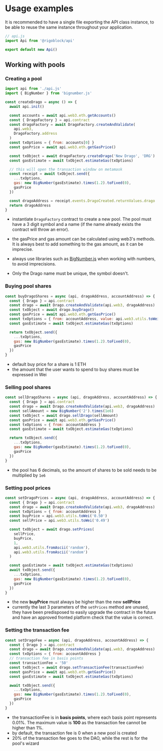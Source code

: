 # Usage examples

It is recommended to have a single file exporting the API class instance, to be able to reuse the same instance throughout your application.

```javascript
// api.js
import Api from '@rigoblock/api'

export default new Api()
```

## Working with pools

### Creating a pool

```javascript
import api from './api.js'
import { BigNumber } from 'bignumber.js'

const createDrago = async () => {
  await api.init()

  const accounts = await api.web3.eth.getAccounts()
  const { DragoFactory } = api.contract
  const dragoFactory = await DragoFactory.createAndValidate(
    api.web3,
    DragoFactory.address
  )
  const txOptions = { from: accounts[0] }
  const gasPrice = await api.web3.eth.getGasPrice()

  const txObject = await dragoFactory.createDrago('New Drago', 'DRG')
  const gasEstimate = await txObject.estimateGas(txOptions)

  // this will open the transaction window on metamask
  const receipt = await txObject.send({
    ...txOptions,
    gas: new BigNumber(gasEstimate).times(1.2).toFixed(0),
    gasPrice
  })

  const dragoAddress = receipt.events.DragoCreated.returnValues.drago
  return dragoAddress
}
```

-   instantiate `DragoFactory` contract to create a new pool. The pool must have a 3 digit symbol and a name (if the name already exists the contract will throw an error).

-   the gasPrice and gas amount can be calculated using web3's methods. It is always best to add something to the gas amount, as it can be imprecise.

-   always use libraries such as [BigNumber.js](https://github.com/MikeMcl/bignumber.js/) when working with numbers, to avoid imprecisions.

- Only the Drago name must be unique, the symbol doesn't.

### Buying pool shares

```javascript
const buyDragoShares = async (api, dragoAddress, accountAddress) => {
  const { Drago } = api.contract
  const drago = await Drago.createAndValidate(api.web3, dragoAddress)
  const txObject = await drago.buyDrago()
  const gasPrice = await api.web3.eth.getGasPrice()
  const txOptions = { from: accountAddress, value: api.web3.utils.toWei('3') }
  const gasEstimate = await txObject.estimateGas(txOptions)

  return txObject.send({
    ...txOptions,
    gas: new BigNumber(gasEstimate).times(1.2).toFixed(0),
    gasPrice
  })
}
```

-   default buy price for a share is 1 ETH
-   the amount that the user wants to spend to buy shares must be expressed in Wei

### Selling pool shares

```javascript
const sellDragoShares = async (api, dragoAddress, accountAddress) => {
  const { Drago } = api.contract
  const drago = await Drago.createAndValidate(api.web3, dragoAddress)
  const sellAmount = new BigNumber('2').times(1e6)
  const txObject = await drago.sellDrago(sellAmount)
  const gasPrice = await api.web3.eth.getGasPrice()
  const txOptions = { from: accountAddress }
  const gasEstimate = await txObject.estimateGas(txOptions)

  return txObject.send({
    ...txOptions,
    gas: new BigNumber(gasEstimate).times(1.2).toFixed(0),
    gasPrice
  })
}
```

-   the pool has 6 decimals, so the amount of shares to be sold needs to be multiplied by `1e6`

### Setting pool prices

```javascript
const setDragoPrices = async (api, dragoAddress, accountAddress) => {
  const { Drago } = api.contract
  const drago = await Drago.createAndValidate(api.web3, dragoAddress)
  const txOptions = { from: accountAddress }
  const buyPrice = api.web3.utils.toWei('0.50')
  const sellPrice = api.web3.utils.toWei('0.49')

  const txObject = await drago.setPrices(
    sellPrice,
    buyPrice,
    1,
    api.web3.utils.fromAscii('random'),
    api.web3.utils.fromAscii('random')
  )

  const gasEstimate = await txObject.estimateGas(txOptions)
  await txObject.send({
    ...txOptions,
    gas: new BigNumber(gasEstimate).times(1.2).toFixed(0),
    gasPrice
  })
}
```

-   the new **buyPrice** must always be higher than the new **sellPrice**
-   currently the last 3 parameters of the `setPrices` method are unused, they have been predisposed to easily upgrade the contract in the future and have an approved fronted platform check that the value is correct.

### Setting the transaction fee

```javascript
const setDragoFee = async (api, dragoAddress, accountAddress) => {
  const { Drago } = api.contract
  const drago = await Drago.createAndValidate(api.web3, dragoAddress)
  const txOptions = { from: accountAddress }
  // transaction fee in basis points
  const transactionFee = '50'
  const txObject = await drago.setTransactionFee(transactionFee)
  const gasPrice = await api.web3.eth.getGasPrice()
  const gasEstimate = await txObject.estimateGas(txOptions)

  await txObject.send({
    ...txOptions,
    gas: new BigNumber(gasEstimate).times(1.2).toFixed(0),
    gasPrice
  })
}
```

-   the transactionFee is in **basis points**, where each basis point represents 0.01%. The maximum value is **100** as the transaction fee cannot be higher than 1%.
-   by default, the transaction fee is 0 when a new pool is created
-   20% of the transaction fee goes to the DAO, while the rest is for the pool's wizard
